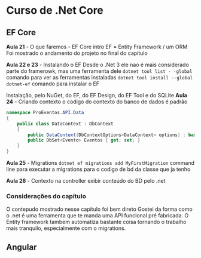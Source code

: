# Curso de .Net Core


## EF Core

**Aula 21** - O que faremos - EF Core intro
EF = Entity Framework / um ORM
Foi mostrado o andamento do projeto no final do capítulo

**Aula 22 e 23** - Instalando o EF
Desde o .Net 3 ele nao é mais considerado parte do framerowk, mas uma ferramenta dele
```dotnet tool list - -global``` comando para ver as ferramentas instaladas
`dotnet tool install --global dotnet-ef` comando para instalar o EF

Instalação, pelo NuGet, do EF, do EF Design, do EF Tool e do SQLite
**Aula 24** - Criando contexto
o codigo do contexto do banco de dados é padrão

```C#
namespace ProEventos.API.Data
{
    public class DataContext : DbContext
    {
        public DataContext(DbContextOptions<DataContext> options) : base(options){ }
        public DbSet<Evento> Eventos { get; set; }
    }
}
```

**Aula 25** -  Migrations
`dotnet ef migrations add MyFirstMigration` command line para executar a migrations para o codigo de bd da classe que ja tenho

**Aula 26** - Contexto na controller
exibir conteúdo do BD pelo .net

### Considerações do capítulo

O contepudo mostrado nesse capítulo foi bem direto
Gostei da forma como o .net é uma ferramenta que te manda uma API funcional pré fabricada. O Entity framework tambem automatiza bastante coisa tornando o trabalho mais tranquilo, especialmente com o migrations. 


## Angular